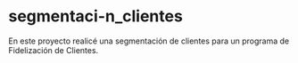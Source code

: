 # segmentaci-n_clientes
En este proyecto realicé una segmentación de clientes para un programa de Fidelización de Clientes. 
